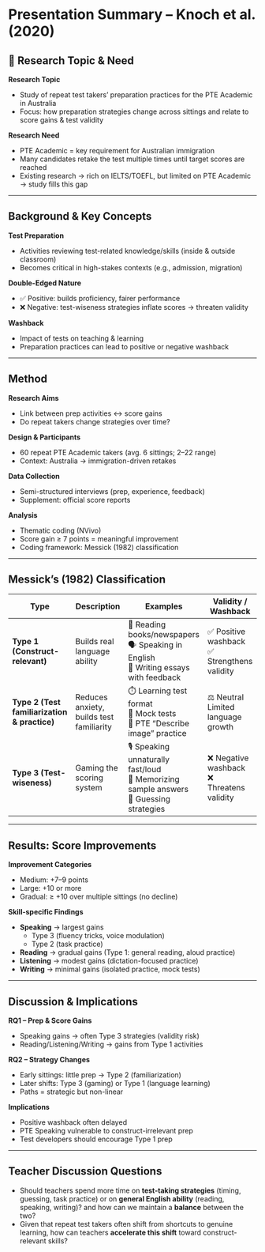 # Presentation Summary – Knoch et al. (2020)

## 🌱 Research Topic & Need
**Research Topic**
- Study of repeat test takers’ preparation practices for the PTE Academic in Australia  
- Focus: how preparation strategies change across sittings and relate to score gains & test validity  

**Research Need**
- PTE Academic = key requirement for Australian immigration  
- Many candidates retake the test multiple times until target scores are reached  
- Existing research → rich on IELTS/TOEFL, but limited on PTE Academic → study fills this gap  

---

## Background & Key Concepts
**Test Preparation**
- Activities reviewing test-related knowledge/skills (inside & outside classroom)  
- Becomes critical in high-stakes contexts (e.g., admission, migration)  

**Double-Edged Nature**
- ✅ Positive: builds proficiency, fairer performance  
- ❌ Negative: test-wiseness strategies inflate scores → threaten validity  

**Washback**
- Impact of tests on teaching & learning  
- Preparation practices can lead to positive or negative washback  

---

## Method
**Research Aims**
- Link between prep activities ↔ score gains  
- Do repeat takers change strategies over time?  

**Design & Participants**
- 60 repeat PTE Academic takers (avg. 6 sittings; 2–22 range)  
- Context: Australia → immigration-driven retakes  

**Data Collection**
- Semi-structured interviews (prep, experience, feedback)  
- Supplement: official score reports  

**Analysis**
- Thematic coding (NVivo)  
- Score gain ≥ 7 points = meaningful improvement  
- Coding framework: Messick (1982) classification  

---

## Messick’s (1982) Classification

| **Type** | **Description** | **Examples** | **Validity / Washback** |
|----------|-----------------|--------------|-------------------------|
| **Type 1 (Construct-relevant)** | Builds real language ability | 📖 Reading books/newspapers<br>🗣️ Speaking in English<br>📝 Writing essays with feedback | ✅ Positive washback<br>✅ Strengthens validity |
| **Type 2 (Test familiarization & practice)** | Reduces anxiety, builds test familiarity | ⏱️ Learning test format<br>📝 Mock tests<br>🎤 PTE “Describe image” practice | ⚖️ Neutral<br>Limited language growth |
| **Type 3 (Test-wiseness)** | Gaming the scoring system | 🎙️ Speaking unnaturally fast/loud<br>📑 Memorizing sample answers<br>🎯 Guessing strategies | ❌ Negative washback<br>❌ Threatens validity |

---

## Results: Score Improvements
**Improvement Categories**
- Medium: +7–9 points  
- Large: +10 or more  
- Gradual: ≥ +10 over multiple sittings (no decline)  

**Skill-specific Findings**
- **Speaking** → largest gains  
  - Type 3 (fluency tricks, voice modulation)  
  - Type 2 (task practice)  
- **Reading** → gradual gains (Type 1: general reading, aloud practice)  
- **Listening** → modest gains (dictation-focused practice)  
- **Writing** → minimal gains (isolated practice, mock tests)  

---

## Discussion & Implications
**RQ1 – Prep & Score Gains**
- Speaking gains → often Type 3 strategies (validity risk)  
- Reading/Listening/Writing → gains from Type 1 activities  

**RQ2 – Strategy Changes**
- Early sittings: little prep → Type 2 (familiarization)  
- Later shifts: Type 3 (gaming) or Type 1 (language learning)  
- Paths = strategic but non-linear  

**Implications**
- Positive washback often delayed  
- PTE Speaking vulnerable to construct-irrelevant prep  
- Test developers should encourage Type 1 prep  

---

## Teacher Discussion Questions
- Should teachers spend more time on **test-taking strategies** (timing, guessing, task practice) or on **general English ability** (reading, speaking, writing)? and how can we maintain a **balance** between the two?  
- Given that repeat test takers often shift from shortcuts to genuine learning, how can teachers **accelerate this shift** toward construct-relevant skills?  
